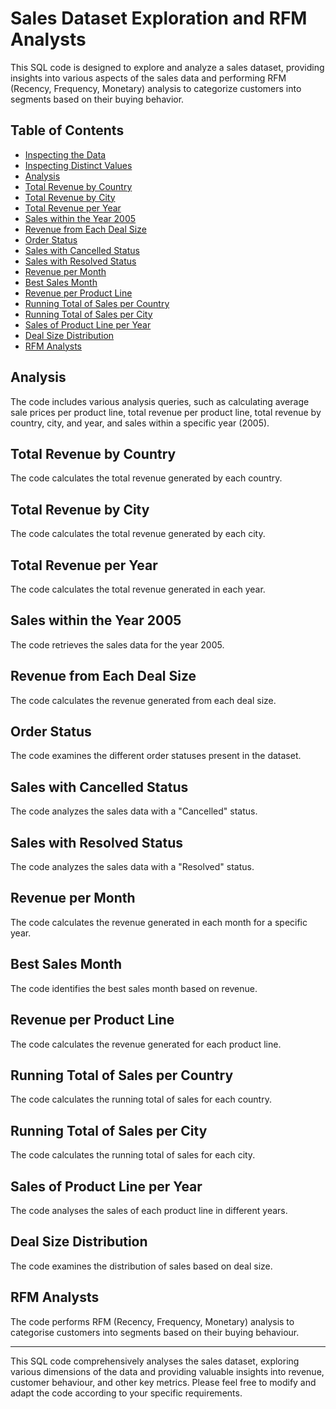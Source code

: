 # Sales Dataset Exploration and RFM Analysts

This SQL code is designed to explore and analyze a sales dataset, providing insights into various aspects of the sales data and performing RFM (Recency, Frequency, Monetary) analysis to categorize customers into segments based on their buying behavior.

## Table of Contents

- [Inspecting the Data](#inspecting-the-data)
- [Inspecting Distinct Values](#inspecting-distinct-values)
- [Analysis](#analysis)
- [Total Revenue by Country](#total-revenue-by-country)
- [Total Revenue by City](#total-revenue-by-city)
- [Total Revenue per Year](#total-revenue-per-year)
- [Sales within the Year 2005](#sales-within-the-year-2005)
- [Revenue from Each Deal Size](#revenue-from-each-deal-size)
- [Order Status](#order-status)
- [Sales with Cancelled Status](#sales-with-cancelled-status)
- [Sales with Resolved Status](#sales-with-resolved-status)
- [Revenue per Month](#revenue-per-month)
- [Best Sales Month](#best-sales-month)
- [Revenue per Product Line](#revenue-per-product-line)
- [Running Total of Sales per Country](#running-total-of-sales-per-country)
- [Running Total of Sales per City](#running-total-of-sales-per-city)
- [Sales of Product Line per Year](#sales-of-product-line-per-year)
- [Deal Size Distribution](#deal-size-distribution)
- [RFM Analysts](#rfm-analysts)


## Analysis

The code includes various analysis queries, such as calculating average sale prices per product line, total revenue per product line, total revenue by country, city, and year, and sales within a specific year (2005).

## Total Revenue by Country

The code calculates the total revenue generated by each country.

## Total Revenue by City

The code calculates the total revenue generated by each city.

## Total Revenue per Year

The code calculates the total revenue generated in each year.

## Sales within the Year 2005

The code retrieves the sales data for the year 2005.

## Revenue from Each Deal Size

The code calculates the revenue generated from each deal size.

## Order Status

The code examines the different order statuses present in the dataset.

## Sales with Cancelled Status

The code analyzes the sales data with a "Cancelled" status.

## Sales with Resolved Status

The code analyzes the sales data with a "Resolved" status.

## Revenue per Month

The code calculates the revenue generated in each month for a specific year.

## Best Sales Month

The code identifies the best sales month based on revenue.

## Revenue per Product Line

The code calculates the revenue generated for each product line.

## Running Total of Sales per Country

The code calculates the running total of sales for each country.

## Running Total of Sales per City

The code calculates the running total of sales for each city.

## Sales of Product Line per Year

The code analyses the sales of each product line in different years.

## Deal Size Distribution

The code examines the distribution of sales based on deal size.

## RFM Analysts

The code performs RFM (Recency, Frequency, Monetary) analysis to categorise customers into segments based on their buying behaviour.

---

This SQL code comprehensively analyses the sales dataset, exploring various dimensions of the data and providing valuable insights into revenue, customer behaviour, and other key metrics. Please feel free to modify and adapt the code according to your specific requirements.
